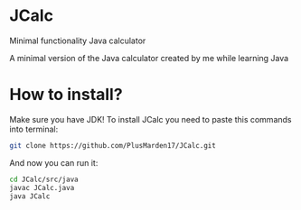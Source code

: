 # JCalc
Minimal functionality Java calculator


A minimal version of the Java calculator created by me while learning Java

# How to install?
Make sure you have JDK!
To install JCalc you need to paste this commands into terminal:
```bash
git clone https://github.com/PlusMarden17/JCalc.git
```
And now you can run it:
```bash
cd JCalc/src/java
javac JCalc.java
java JCalc
```
